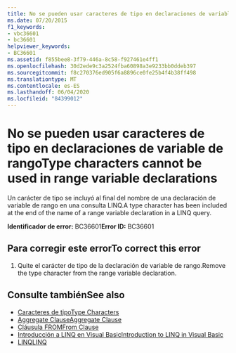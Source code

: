 ```yaml
---
title: No se pueden usar caracteres de tipo en declaraciones de variable de rango
ms.date: 07/20/2015
f1_keywords:
- vbc36601
- bc36601
helpviewer_keywords:
- BC36601
ms.assetid: f855bee8-3f79-446a-8c58-f927461e4ff1
ms.openlocfilehash: 30d2ede9c3a2524fba60898a3e9233bb0ddeb397
ms.sourcegitcommit: f8c270376ed905f6a8896ce0fe25b4f4b38ff498
ms.translationtype: MT
ms.contentlocale: es-ES
ms.lasthandoff: 06/04/2020
ms.locfileid: "84399012"
---
```

# <a name="type-characters-cannot-be-used-in-range-variable-declarations"></a><span data-ttu-id="ff602-102">No se pueden usar caracteres de tipo en declaraciones de variable de rango</span><span class="sxs-lookup"><span data-stu-id="ff602-102">Type characters cannot be used in range variable declarations</span></span>
<span data-ttu-id="ff602-103">Un carácter de tipo se incluyó al final del nombre de una declaración de variable de rango en una consulta LINQ.</span><span class="sxs-lookup"><span data-stu-id="ff602-103">A type character has been included at the end of the name of a range variable declaration in a LINQ query.</span></span>  
  
 <span data-ttu-id="ff602-104">**Identificador de error:** BC36601</span><span class="sxs-lookup"><span data-stu-id="ff602-104">**Error ID:** BC36601</span></span>  
  
## <a name="to-correct-this-error"></a><span data-ttu-id="ff602-105">Para corregir este error</span><span class="sxs-lookup"><span data-stu-id="ff602-105">To correct this error</span></span>  
  
1. <span data-ttu-id="ff602-106">Quite el carácter de tipo de la declaración de variable de rango.</span><span class="sxs-lookup"><span data-stu-id="ff602-106">Remove the type character from the range variable declaration.</span></span>  
  
## <a name="see-also"></a><span data-ttu-id="ff602-107">Consulte también</span><span class="sxs-lookup"><span data-stu-id="ff602-107">See also</span></span>

- [<span data-ttu-id="ff602-108">Caracteres de tipo</span><span class="sxs-lookup"><span data-stu-id="ff602-108">Type Characters</span></span>](../programming-guide/language-features/data-types/type-characters.md)
- [<span data-ttu-id="ff602-109">Aggregate Clause</span><span class="sxs-lookup"><span data-stu-id="ff602-109">Aggregate Clause</span></span>](../language-reference/queries/aggregate-clause.md)
- [<span data-ttu-id="ff602-110">Cláusula FROM</span><span class="sxs-lookup"><span data-stu-id="ff602-110">From Clause</span></span>](../language-reference/queries/from-clause.md)
- [<span data-ttu-id="ff602-111">Introducción a LINQ en Visual Basic</span><span class="sxs-lookup"><span data-stu-id="ff602-111">Introduction to LINQ in Visual Basic</span></span>](../programming-guide/language-features/linq/introduction-to-linq.md)
- [<span data-ttu-id="ff602-112">LINQ</span><span class="sxs-lookup"><span data-stu-id="ff602-112">LINQ</span></span>](../programming-guide/language-features/linq/index.md)
